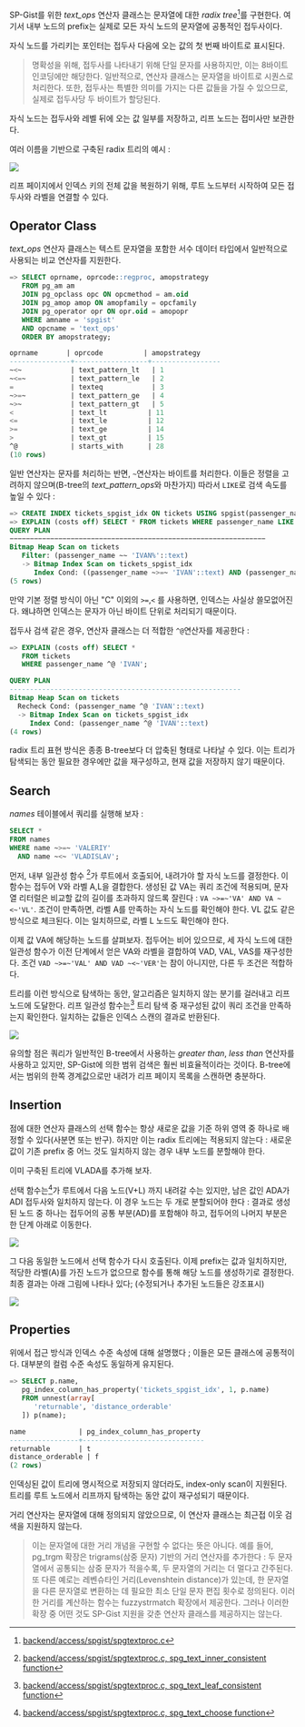 
SP-Gist를 위한 *text_ops* 연산자 클래스는 문자열에 대한 *radix tree*[^1]를 구현한다.  여기서 내부 노드의 prefix는 실제로 모든 자식 노드의 문자열에 공통적인 접두사이다.

자식 노드를 가리키는 포인터는 접두사 다음에 오는 값의 첫 번째 바이트로 표시된다.
>명확성을  위해, 접두사를 나타내기 위해 단일 문자를 사용하지만, 이는 8바이트 인코딩에만 해당한다.
>일반적으로, 연산자 클래스는 문자열을 바이트로 시퀀스로 처리한다. 또한, 접두사는 특별한 의미를 가지는 다른 값들을 가질 수 있으므로, 실제로 접두사당 두 바이트가 할당된다.

자식 노드는 접두사와 레벨 뒤에 오는 값 일부를 저장하고, 리프 노드는 접미사만 보관한다.

여러 이름을 기반으로 구축된 radix 트리의 예시 :

![](_static/Pasted%20image%2020241029090800.png)


리프 페이지에서 인덱스 키의 전체 값을 복원하기 위해, 루트 노드부터 시작하여 모든 접두사와 라벨을 연결할 수 있다.


## Operator Class

*text_ops* 연산자 클래스는 텍스트 문자열을 포함한 서수 데이터 타입에서 일반적으로 사용되는 비교 연산자를 지원한다.

```sql
=> SELECT oprname, oprcode::regproc, amopstrategy
   FROM pg_am am
   JOIN pg_opclass opc ON opcmethod = am.oid
   JOIN pg_amop amop ON amopfamily = opcfamily
   JOIN pg_operator opr ON opr.oid = amopopr
   WHERE amname = 'spgist'
   AND opcname = 'text_ops'
   ORDER BY amopstrategy;

oprname       | oprcode          | amopstrategy
---------------+------------------+-----------------
~<~            | text_pattern_lt   | 1
~<=~           | text_pattern_le   | 2
=              | texteq            | 3
~>=~           | text_pattern_ge   | 4
~>~            | text_pattern_gt   | 5
<              | text_lt          | 11
<=             | text_le          | 12
>=             | text_ge          | 14
>              | text_gt          | 15
^@             | starts_with      | 28
(10 rows)
```

일반 연산자는 문자를 처리하는 반면, `~`연산자는 바이트를 처리한다.
이들은 정렬을 고려하지 않으며(B-tree의 *text_pattern_ops*와 마찬가지) 따라서 `LIKE`로 검색 속도를 높일 수 있다 :

```sql
=> CREATE INDEX tickets_spgist_idx ON tickets USING spgist(passenger_name);
=> EXPLAIN (costs off) SELECT * FROM tickets WHERE passenger_name LIKE 'IVAN%';
QUERY PLAN
−−−−−−−−−−−−−−−−−−−−−−−−−−−−−−−−−−−−−−−−−−−−−−−−−−−−−−−−−−−−−−−
Bitmap Heap Scan on tickets
   Filter: (passenger_name ~~ 'IVAN%'::text)
   -> Bitmap Index Scan on tickets_spgist_idx
      Index Cond: ((passenger_name ~>=~ 'IVAN'::text) AND (passenger_name ~<~ 'IVAO'::text))
(5 rows)
```

만약 기본 정렬 방식이 아닌 "C" 이외의 `>=`,`<` 를 사용하면, 인덱스는 사실상 쓸모없어진다. 왜냐하면 인덱스는 문자가 아닌 바이트 단위로 처리되기 때문이다.

접두사 검색 같은 경우, 연산자 클래스는 더  적합한 `^@`연산자를 제공한다 :

```sql
=> EXPLAIN (costs off) SELECT *
   FROM tickets
   WHERE passenger_name ^@ 'IVAN';

QUERY PLAN
---------------------------------------------------------
Bitmap Heap Scan on tickets
  Recheck Cond: (passenger_name ^@ 'IVAN'::text)
  -> Bitmap Index Scan on tickets_spgist_idx
     Index Cond: (passenger_name ^@ 'IVAN'::text)
(4 rows)
```

radix 트리 표현 방식은 종종 B-tree보다 더 압축된 형태로 나타날 수 있다.
이는 트리가 탐색되는 동안 필요한 경우에만 값을 재구성하고, 현재 값을 저장하지 않기 때문이다.


## Search

*names* 테이블에서 쿼리를 실행해 보자 :

```sql
SELECT *
FROM names
WHERE name ~>=~ 'VALERIY'
  AND name ~<~ 'VLADISLAV';
```

먼저, 내부 일관성 함수 [^2]가 루트에서 호출되어, 내려가야 할 자식 노드를 결정한다.
이 함수는 접두어 V와 라벨 A,L을 결합한다. 생성된 값 VA는 쿼리 조건에 적용되며, 문자열 리터럴은 비교할 값의 길이를 초과하지 않드록 잘린다 : `VA ~>=~'VA' AND VA ~<~'VL'`.
조건이 만족하면, 라벨 A를 만족하는 자식 노드를 확인해야 한다. VL 값도 같은 방식으로 체크된다. 이는 일치하므로, 라벨 L 노드도 확인해야 한다.

이제 값 VA에 해당하는 노드를 살펴보자. 접두어는 비어 있으므로, 세 자식 노드에 대한 일관성 함수가 이전 단계에서 얻은 VA와 라벨을 결합하여 VAD, VAL, VAS를 재구성한다.
조건 `VAD ~>=~'VAL' AND VAD ~<~'VER'`는 참이 아니지만, 다른 두 조건은 적합하다.

트리를 이런 방식으로 탐색하는 동안, 알고리즘은 일치하지 않는 분기를 걸러내고 리프 노드에 도달한다. 리프 일관성 함수는[^3] 트리 탐색 중 재구성된 값이 쿼리 조건을 만족하는지 확인한다. 일치하는 값들은 인덱스 스캔의 결과로 반환된다.

![](_static/Pasted%20image%2020241029094513.png)

유의할 점은 쿼리가 일반적인 B-tree에서 사용하는 *greater than*, *less than* 연산자를 사용하고 있지만, SP-Gist에 의한 범위 검색은 훨씬 비효율적이라는 것이다.
B-tree에서는 범위의 한쪽 경계값으로만 내려가 리프 페이지 목록을 스캔하면 충분하다.



## Insertion

점에 대한 연산자 클래스의 선택 함수는 항상 새로운 값을 기준 하위 영역 중 하나로 배정할 수 있다(사분면 또는 반구).
하지만 이는 radix 트리에는 적용되지 않는다 : 새로운 값이 기존 prefix 중 어느 것도 일치하지 않는 경우 내부 노드를 분할해야 한다.

이미 구축된 트리에 VLADA를 추가해 보자.

선택 함수는[^4]가 루트에서 다음 노드(V+L) 까지 내려갈 수는 있지만, 남은 값인 ADA가 ADI 접두사와 일치하지 않는다.
이 경우 노드는 두 개로 분할되어야 한다 : 결과로 생성된 노드 중 하나는 접두어의 공통 부분(AD)를 포함해야 하고, 접두어의 나머지 부분은 한 단계 아래로 이동한다.

![](_static/Pasted%20image%2020241029101156.png)

그 다음 동일한 노드에서 선택 함수가 다시 호출된다. 이제 prefix는 값과 일치하지만, 적당한 라벨(A)를 가진 노드가 없으므로 함수를 통해 해당 노드를 생성하기로 결정한다.
최종 결과는 아래 그림에 나타나 있다; (수정되거나 추가된 노드들은 강조표시)

![](_static/Pasted%20image%2020241029101333.png)



## Properties

위에서 접근 방식과 인덱스 수준 속성에 대해 설명했다 ; 이들은 모든 클래스에 공통적이다.
대부분의 컬럼 수준 속성도 동일하게 유지된다.

```SQL
=> SELECT p.name,
   pg_index_column_has_property('tickets_spgist_idx', 1, p.name)
   FROM unnest(array[
      'returnable', 'distance_orderable'
   ]) p(name);

name             | pg_index_column_has_property
-----------------+------------------------------
returnable       | t
distance_orderable | f
(2 rows)
```

인덱싱된 값이 트리에 명시적으로 저장되지 않더라도, index-only scan이 지원된다. 트리를 루트 노드에서 리프까지 탐색하는 동안 값이 재구성되기 때문이다.

거리 연산자는 문자열에 대해 정의되지 않았으므로, 이 연산자 클래스는 최근접 이웃 검색을 지원하지 않는다.

> 이는 문자열에 대한 거리 개념을 구현할 수 없다는 뜻은 아니다. 예를 들어, pg_trgm 확장은 trigrams(삼중 문자) 기반의 거리 연산자를 추가한다 : 두 문자열에서 공통되는 삼중 문자가 적을수록, 두 문자열의 거리는 더 멀다고 간주된다.
> 또 다른 예로는 레벤슈타인 거리(Levenshtein distance)가 있는데, 한 문자열을 다른 문자열로 변환하는 데 필요한 최소 단일 문자 편집 횟수로 정의된다. 이러한 거리를 계산하는 함수는 fuzzystrmatch 확장에서 제공한다.
> 그러나 이러한 확장 중 어떤 것도 SP-Gist 지원을 갖춘 연산자 클래스를 제공하지는 않는다.





[^1]:[backend/access/spgist/spgtextproc.c](https://git.postgresql.org/gitweb/?p=postgresql.git;a=blob;f=src/backend/access/spgist/spgtextproc.c;hb=REL_14_STABLE)
[^2]:[backend/access/spgist/spgtextproc.c, spg_text_inner_consistent function](https://git.postgresql.org/gitweb/?p=postgresql.git;a=blob;f=src/backend/access/spgist/spgtextproc.c;hb=REL_14_STABLE)
[^3]:[backend/access/spgist/spgtextproc.c, spg_text_leaf_consistent function](https://git.postgresql.org/gitweb/?p=postgresql.git;a=blob;f=src/backend/access/spgist/spgtextproc.c;hb=REL_14_STABLE)
[^4]:[backend/access/spgist/spgtextproc.c, spg_text_choose function](https://git.postgresql.org/gitweb/?p=postgresql.git;a=blob;f=src/backend/access/spgist/spgtextproc.c;hb=REL_14_STABLE)
